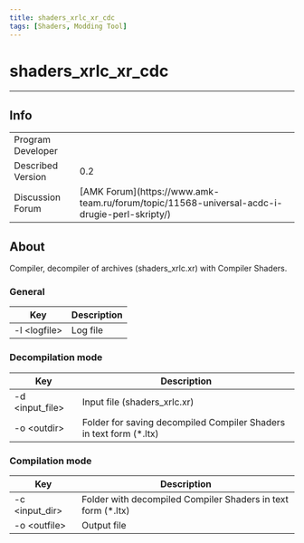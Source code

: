 ```yaml
---
title: shaders_xrlc_xr_cdc
tags: [Shaders, Modding Tool]
---
```


# shaders_xrlc_xr_cdc

___

## Info

<table>
  <tbody>
    <tr>
      <td>Program Developer</td>
      <td>      <Authors
          authors={['kd']}
          size="small"
          showTitle={false}
        /></td>
    </tr>
    <tr>
      <td>Described Version</td>
      <td>0.2</td>
    </tr>
    <tr>
      <td>Discussion Forum</td>
      <td>
        [AMK Forum](https://www.amk-team.ru/forum/topic/11568-universal-acdc-i-drugie-perl-skripty/)
      </td>
    </tr>
  </tbody>
</table>

## About

Compiler, decompiler of archives (shaders_xrlc.xr) with Compiler Shaders.

### General

| Key | Description |
|---|---|
| -l \<logfile> | Log file |

### Decompilation mode

| Key | Description |
|---|---|
| -d \<input_file>| Input file (shaders_xrlc.xr) |
| -o \<outdir> |  Folder for saving decompiled Compiler Shaders in text form (*.ltx) |

### Compilation mode

| Key | Description |
|---|---|
| -c \<input_dir> | Folder with decompiled Compiler Shaders in text form (*.ltx) |
| -o \<outfile> | Output file |
